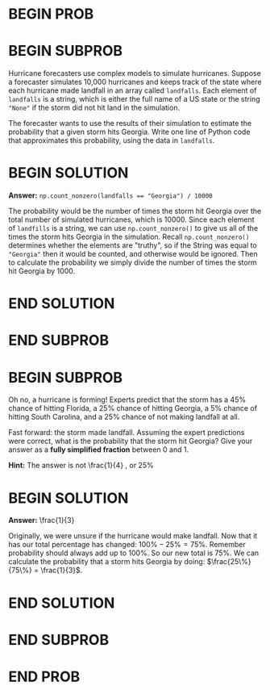 # BEGIN PROB

# BEGIN SUBPROB

Hurricane forecasters use complex models to simulate hurricanes. Suppose a forecaster
simulates 10,000 hurricanes and keeps track of the state where each hurricane made
landfall in an array called `landfalls`. Each element of `landfalls` is a string, which
is either the full name of a US state or the string `"None"` if the storm did not hit land
in the simulation.

The forecaster wants to use the results of their simulation to estimate the probability
that a given storm hits Georgia. Write one line of Python code that approximates this
probability, using the data in `landfalls`.


# BEGIN SOLUTION

**Answer:** `np.count_nonzero(landfalls == "Georgia") / 10000`

The probability would be the number of times the storm hit Georgia over the total number of simulated hurricanes, which is 10000. Since each element of `landfills` is a string, we can use `np.count_nonzero()` to give us all of the times the storm hits Georgia in the simulation. Recall `np.count_nonzero()` determines whether the elements are "truthy", so if the String was equal to `"Georgia"` then it would be counted, and otherwise would be ignored. Then to calculate the probability we simply divide the number of times the storm hit Georgia by 1000.


# END SOLUTION

# END SUBPROB




# BEGIN SUBPROB

Oh no, a hurricane is forming! Experts predict that the storm has a 45% chance of
hitting Florida, a 25% chance of hitting Georgia, a 5% chance of hitting South Carolina,
and a 25% chance of not making landfall at all.

Fast forward: the storm made landfall. Assuming the expert predictions were correct, what is the probability that the storm hit Georgia? Give your answer as a **fully simplified fraction** between 0 and 1.

**Hint:** The answer is not \frac{1}{4} , or 25%


# BEGIN SOLUTION

**Answer:** \frac{1}{3}

Originally, we were unsure if the hurricane would make landfall. Now that it has our total percentage has changed: $100\% - 25\% = 75\%$. Remember probability should always add up to 100%. So our new total is 75%. We can calculate the probability that a storm hits Georgia by doing: $\frac{25\%}{75\%} = \frac{1}{3}$.

# END SOLUTION

# END SUBPROB
# END PROB